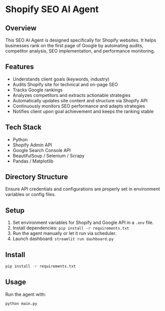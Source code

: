 # Shopify SEO AI Agent

## Overview

This SEO AI Agent is designed specifically for Shopify websites. It helps businesses rank on the first page of Google by automating audits, competitor analysis, SEO implementation, and performance monitoring.

## Features

- Understands client goals (keywords, industry)
- Audits Shopify site for technical and on-page SEO
- Tracks Google rankings
- Analyzes competitors and extracts actionable strategies
- Automatically updates site content and structure via Shopify API
- Continuously monitors SEO performance and adapts strategies
- Notifies client upon goal achievement and keeps the ranking stable

## Tech Stack

- Python
- Shopify Admin API
- Google Search Console API
- BeautifulSoup / Selenium / Scrapy
- Pandas / Matplotlib

## Directory Structure


Ensure API credentials and configurations are properly set in environment variables or config files.


## Setup
1. Set environment variables for Shopify and Google API in a `.env` file.
2. Install dependencies: `pip install -r requirements.txt`
3. Run the agent manually or let it run via scheduler.
4. Launch dashboard: `streamlit run dashboard.py`

## Install
```bash
pip install -r requirements.txt
```

## Usage

Run the agent with:

```bash
python main.py
